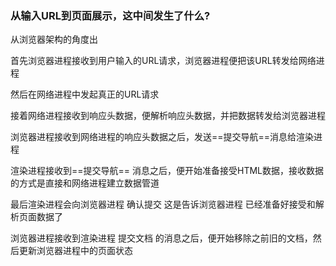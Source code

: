 ### 从输入URL到页面展示，这中间发生了什么?
从浏览器架构的角度出

首先浏览器进程接收到用户输入的URL请求，浏览器进程便把该URL转发给网络进程

然后在网络进程中发起真正的URL请求

接着网络进程接收到响应头数据，便解析响应头数据，并把数据转发给浏览器进程

浏览器进程接收到网络进程的响应头数据之后，发送==提交导航==消息给渲染进程

渲染进程接收到==提交导航== 消息之后，便开始准备接受HTML数据，接收数据的方式是直接和网络进程建立数据管道

最后渲染进程会向浏览器进程 确认提交 这是告诉浏览器进程 已经准备好接受和解析页面数据了

浏览器进程接收到渲染进程 提交文档 的消息之后，便开始移除之前旧的文档，然后更新浏览器进程中的页面状态